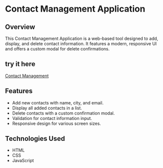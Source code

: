 # Contact Management Application

## Overview
This Contact Management Application is a web-based tool designed to add, display, and delete contact information. It features a modern, responsive UI and offers a custom modal for delete confirmations.

## try it here 
 [Contact Management]()

## Features
- Add new contacts with name, city, and email.
- Display all added contacts in a list.
- Delete contacts with a custom confirmation modal.
- Validation for contact information input.
- Responsive design for various screen sizes.

## Technologies Used
- HTML
- CSS
- JavaScript

